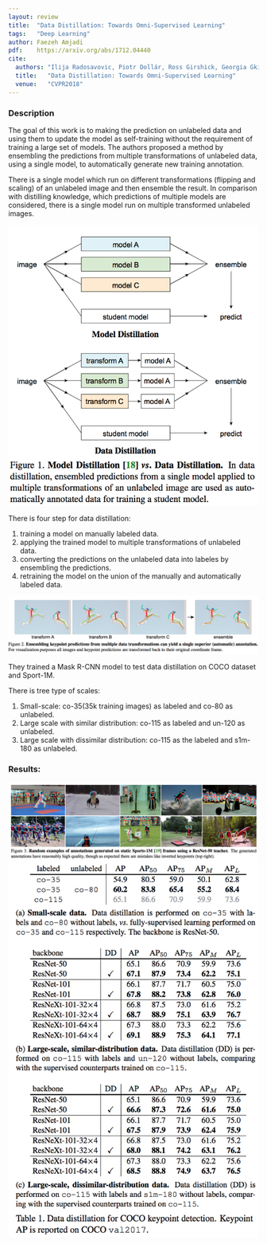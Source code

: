 ```yaml
---
layout: review
title:  "Data Distillation: Towards Omni-Supervised Learning"
tags:   "Deep Learning"
author: Faezeh Amjadi
pdf:    https://arxiv.org/abs/1712.04440
cite:
  authors: "Ilija Radosavovic, Piotr Dollár, Ross Girshick, Georgia Gkioxari, Kaiming He"
  title:   "Data Distillation: Towards Omni-Supervised Learning"
  venue:   "CVPR2018"
---
```


### Description
	
The goal of this work is to making the prediction on unlabeled data and using them to update the model as self-training without the requirement of training a large set of models. The authors proposed a method by ensembling the predictions from multiple transformations of unlabeled data, using a single model, to automatically generate new training annotation.

There is a single model which run on different transformations (flipping and scaling) of an unlabeled image and then ensemble the result. In comparison with distilling knowledge, which predictions of multiple models are considered, there is a single model run on multiple transformed unlabeled images.

<img src="/deep-learning/images/DataDistilling/1.png" width="600">


There is four step for data distillation:
1. training a model on manually labeled data.
2. applying the trained model to multiple transformations of unlabeled data.
3. converting the predictions on the unlabeled data into labeles by ensembling the predictions.
4. retraining the model on the union of the manually and automatically labeled data.

<img src="/deep-learning/images/DataDistilling/2.png" width="800">


They trained a Mask R-CNN model to test data distillation on COCO dataset and Sport-1M.

There is tree type of scales:
1. Small-scale: co-35(35k training images) as labeled and co-80 as unlabeled.
2. Large scale with similar distribution: co-115 as labeled and un-120 as unlabeled.
3. Large scale with dissimilar distribution: co-115 as the labeled and s1m-180 as unlabeled.


### Results:


<img src="/deep-learning/images/DataDistilling/3.png" width="800">

<img src="/deep-learning/images/DataDistilling/4.png" width="600">

